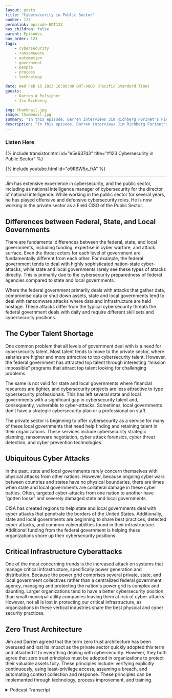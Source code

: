 ```yaml
---
layout: posts
title: "Cybersecurity in Public Sector"
number: 123
permalink: episode-EDT123
has_children: false
parent: Episodes
nav_order: 123
tags:
    - cybersecurity
    - ransomeware
    - automation
    - government
    - people
    - process
    - technology

date: Wed Feb 15 2023 16:00:00 GMT-0800 (Pacific Standard Time)
guests:
    - Darren W Pulsipher
    - Jim Richberg

img: thumbnail.jpg
image: thumbnail.jpg
summary: "In this episode, Darren interviews Jim Richberg Forinet's Field CISO of the Public Sector, discussing the differences in cybersecurity in the public sector. The federal government is very different from state and local governments concerning cybersecurity and their approaches."
description: "In this episode, Darren interviews Jim Richberg Forinet's Field CISO of the Public Sector, discussing the differences in cybersecurity in the public sector. The federal government is very different from state and local governments concerning cybersecurity and their approaches."
---
```


<div>
<h3>Listen Here</h3>
{% include transistor.html id="e5e637d3" title="#123 Cybersecurity in Public Sector" %}

{% include youtube.html id="o9R9W5x_frA" %}
</div>

---

Jim has extensive experience in cybersecurity, and the public sector, including as national intelligence manager of cybersecurity for the director of national intelligence. While working in the public sector for several years, he has played offensive and defensive cybersecurity roles. He is now working in the private sector as a Field CISO of the Public Sector.

## Differences between Federal, State, and Local Governments

There are fundamental differences between the federal, state, and local governments, including funding, expertise in cyber warfare, and attack surface. Even the threat actors for each level of government are fundamentally different from each other. For example, the federal government tends to deal with highly sophisticated nation-state cyber-attacks, while state and local governments rarely see these types of attacks directly. This is primarily due to the cybersecurity preparedness of federal agencies compared to state and local governments.

Where the federal government primarily deals with attacks that gather data, compromise data or shut down assets, state and local governments tend to deal with ransomware attacks where data and infrastructure are held hostage. These attacks differ from the typical cybersecurity threats the federal government deals with daily and require different skill sets and cybersecurity positions.

## The Cyber Talent Shortage

One common problem that all levels of government deal with is a need for cybersecurity talent. Most talent tends to move to the private sector, where salaries are higher and more attractive to top cybersecurity talent. However, the federal government has attracted top talent through interesting “mission impossible” programs that attract top talent looking for challenging problems.

The same is not valid for state and local governments where financial resources are tighter, and cybersecurity projects are less attractive to type cybersecurity professionals. This has left several state and local governments with a significant gap in cybersecurity talent and, consequently, vulnerable to cyber-attacks. Sometimes, local governments don’t have a strategic cybersecurity plan or a professional on staff.

The private sector is beginning to offer cybersecurity as a service for many of these local governments that need help finding and retaining talent in their organizations. These services include cybersecurity strategic planning, ransomware negotiation, cyber attack forensics, cyber threat detection, and cyber prevention technologies.

## Ubiquitous Cyber Attacks

In the past, state and local governments rarely concern themselves with physical attacks from other nations. However, because ongoing cyber wars between countries and states have no physical boundaries, there are times when state and local governments are collateral damage in these cyber battles. Often, targeted cyber-attacks from one nation to another have “gotten loose” and severely damaged state and local governments.

CISA has created regions to help state and local governments deal with cyber attacks that penetrate the borders of the United States. Additionally, state and local governments are beginning to share best practices, detected cyber attacks, and common vulnerabilities found in their infrastructure. Additional funding from the federal government is helping these organizations shore up their cybersecurity positions.

## Critical Infrastructure Cyberattacks

One of the most concerning trends is the increased attack on systems that manage critical infrastructure, specifically power generation and distribution.  Because the power grid comprises several private, state, and local government collectives rather than a centralized federal government agency, managing and protecting the nation's power grid is complex and daunting. Larger organizations tend to have a better cybersecurity position than small municipal utility companies leaving them at risk of cyber-attacks. However, not all is lost in protecting our critical infrastructure, as organizations in these vertical industries share the best physical and cyber security practices.

## Zero Trust Architecture

Jim and Darren agreed that the term zero trust architecture has been overused and lost its impact as the private sector quickly adopted this term and attached it to everything dealing with cybersecurity. However, they both agree that zero trust principles must be adopted in organizations to protect their valuable assets fully. These principles include: verifying explicitly continuously, using least-privilege access, assuming a breach, and automating context collection and response. These principles can be implemented through technology, process improvement, and training.


<details>
<summary> Podcast Transcript </summary>

<p>﻿1</p>
<p>Hello, this is Darren</p>
<p>Pulsipher, chief solution,architect of public sector at Intel.</p>
<p>And welcome to Embracing</p>
<p>Digital Transformation,where we investigate effective change,leveragingpeople process and technology.</p>
<p>On today's episode, Securityin the Public Sector with special guest</p>
<p>Jim Richburg Field CSO of Public Sectorat Fortinet.</p>
<p>Jim, welcome to be with you.</p>
<p>Darren, It's great to be here with you.</p>
<p>Hey, Jim,we had a just a brief discussion.</p>
<p>It was really interestingand you brought up some thingsand you wanted to go more.</p>
<p>You were so excited.</p>
<p>I said, Stop, Don'twe want our audienceto hear this discussion?</p>
<p>So I know we're going to havea great discussion day.</p>
<p>But first, Jim, tell us a little bit aboutyourself and your background.</p>
<p>Okay.</p>
<p>Well, thanks, Erin. You know, I spent.</p>
<p>This is my second careerand I spent my first careerin the other older intel community,not the people who use Intel products,but the U.S.intelligence community.</p>
<p>I spent 20 years for one of the threeletter agencies, and then I was thenational intelligence manager for cyber,for the director of National intelligence.</p>
<p>So I've seen cyber,you know, from both sides, played offense,play defense, helped build cyberthreat intelligence, ran whole of nationcyber programs under two presidents.</p>
<p>So I retired from government.</p>
<p>I went to Fortinet, you know,one of the biggest cybersecurity companiesin the ecosystem because it does a lotof work with governmentand I understand governmentand I was always good at being ableto not only answer the immediate questionssomebody had, butput it in a bigger picture and say, okay,this is a symptom of a broader problem.</p>
<p>And that's what I do a lotwith public sector in the United Statesand also globally.</p>
<p>I think I was a cyber evangelistbefore we had term.</p>
<p>But before they were there.</p>
<p>It's it sounds like it.</p>
<p>So you've got a large experiencein cybersecurity, in public sector.</p>
<p>This is great.</p>
<p>So and when you were talkingsays a not all publicsector, cybersecurity is the same.</p>
<p>So well because not all the public.</p>
<p>Should have read on with that.</p>
<p>Yeah, I mean.</p>
<p>Let's let's stick to the U.S.just for a minute.</p>
<p>You know, federal, state and localare all different.</p>
<p>They're different in terms of resources.</p>
<p>They're different in terms of mission.</p>
<p>They're different in terms of thecybersecurity challenges that they face.</p>
<p>And, you know, let's look at who do youinteract with as a citizen in the U.S.?</p>
<p>You interact with your local company.</p>
<p>You do a little bit less with stateservices.</p>
<p>Yeah.</p>
<p>When you go to get your driver's license.</p>
<p>But hey, we've been able to virtualizethat and you do lessdirect interactionwith the federal government.</p>
<p>So as we've talkedabout digital transformation,you know, it's been local government,the people who arguablyare the least resourced,certainly in terms of human expertswho've had to figure out how to dorobotic process automation.</p>
<p>You and I were talking about,you know, chat AI and thingsthat allow you to really use AI drivenautomation.</p>
<p>It's been more a back officeissue for stateand certainly federal governmentthan it has been for local government.</p>
<p>So the paradox has been the peopleyou interact with the most or arguablythe leastwell-positioned to competewith the private sectorin terms of offering those services.</p>
<p>End to our conversation, securing them.</p>
<p>That's that's really interestingwhen you think about it, right?</p>
<p>Becausethe things that yousaid, the things that are most importantto us in our day to daylives are the least fundedas far as cybersecurity protectionand and things like that.</p>
<p>I mean, one of the one of the and again,</p>
<p>I won't say all of the challengesare unique for each.</p>
<p>There are some common ones.</p>
<p>And one of them, frankly, isyou and I come from companiesthat are well-resourcedand can hire the best and the brightestpeople, including from government.</p>
<p>So government alwaysis going to have a skills and workforcegap, especially acute in an arealike cybersecurity.</p>
<p>They're people, you know,they get to a point in their career,their families say whatever,that sometimes the lure of public servicegets outweighedby the fact that they can come workon innovative thingsfor the private sector in cybersecurity.</p>
<p>So government is alwaysis never going to hireits way to cybersecurity Nirvana.</p>
<p>They're always going to have to findsmart ways to do it.</p>
<p>Or I come from the intelligence community.</p>
<p>They were always the farmteam. In one sense.</p>
<p>You had people who came onbecause we had a unique mission.</p>
<p>It was challenging,it was stimulating, it was rewarding,you know, But for a lot of people,when they got to a certain pointin even fairly early in your career,and they discovered a bureaucracyand somebody would come and say, Hey,you can come inmultiples, This might come work for youto come work for me.</p>
<p>You know, that's a gap that they'rethat's a challenge that's going totranscend state, local and federal.</p>
<p>But the feds are better resourced at thisand certainly local government.</p>
<p>Well, then that's what I was going to ask.</p>
<p>I mean, the feds, they work on somepretty fun projects, right?</p>
<p>So if you're a realtechno guy, you're going to go workfor the feds instead of Folsom.</p>
<p>The city of Folsom where I live.</p>
<p>Yeah.</p>
<p>And and, you know, again,</p>
<p>I come out of the intelligence community.</p>
<p>They were doing Mission Impossible stuffthat is cool to work on.</p>
<p>They're doing stuffthat you're relying on your expertise,your your company and my company have.</p>
<p>But they are doing stuff that is,you know,</p>
<p>Mission Impossible in some cases,and that's fun to do.</p>
<p>And some people I'm case in point,</p>
<p>I stayed for 30 plus yearsdoing that, you know, making a feelinglike I was making a difference.</p>
<p>But not everybody.</p>
<p>I mean, frankly, I think even a minorityof people who come into governmentare going to stickfor a career in government,frankly, is starting to recognize that.</p>
<p>So they're allowing they're beginningto think about how do you bring people inwho are mid-career, who come fromthe cybersecurity industry on the outside?</p>
<p>And we talk about and I'm hoping we coverin the course of this conversationthe need for trust andthe need for partnership, because neitherthe public or the private sectorcan do everything on its own.</p>
<p>And I certainly saw this in governmentwhen there would be a breachor an incident from the private sector.</p>
<p>We could talk into awere blue in the face about at that point,talk to DHS or talk to the FBI.</p>
<p>The reality is somebody inthe breached companywas going to callwhoever they knew in government,whether it was somebody at that agency,whether it was somebody at marinefish and mammals, they were going toyou're going to phone a friend and.</p>
<p>Somebody's friend Anyway.</p>
<p>Some of that social some of it is trustyou built up by working together.</p>
<p>So the kind of being able to rotate peopleback and forth work in adjacent cubiclesback when we were all in the officeallowed you to really get to knowsomebody, to recognizewhat their interests wereand develop that kind of trustthat really is instrumental.</p>
<p>And I think part of the challenge forgovernment is find smart ways to recognizeare people who may come on and say,</p>
<p>I appreciate public service.</p>
<p>It's an important calling.</p>
<p>I'm willing to come make a contributionfor a while.</p>
<p>I'm not going to stay for a career,but I really want to give back for a whileand similarly put people from governmentout in the private sector.</p>
<p>They become more. Than private sectorso they can learn.</p>
<p>I'm sorry, things that.</p>
<p>So a questionon that the the federal governmentcan can attract more talent than a local,a local or state government can.</p>
<p>So what hope do they have to attractthat talent that they needfor their cybersecurity positioningand in how they do their work?</p>
<p>Or are there some unique modelsthat we can maybe look at?</p>
<p>Well, and this is whereit gets really interesting,especially in the United Stateslocal government is is you know,</p>
<p>I talked to a lot of smallerlocal governments who don't even have</p>
<p>CISOs, forget cybersecurity staffwho are on government.</p>
<p>It's a contracted service,if you're lucky.</p>
<p>It's coming from elsewhere in your state.</p>
<p>It's not even always coming that way.</p>
<p>So they were having remote provisioningand remote services well before COVIDand well before, you know, all of usin the white collar world went to remote.</p>
<p>So, you know,even the smallest state out therehas critical mass at the state level.</p>
<p>There's a state, see?</p>
<p>So everywhere they all have,they may not have enough of them,but they have cyber security experts.</p>
<p>So they spend a lot of timehelping, helping them figure outhow do youhow do you regionalize some of this.</p>
<p>So sometimes you recognizethere are small jurisdictionsthat maybe they need to band together,they get critical mass,they become a big enough market,they get enough data that they canpotentially solve it that way.</p>
<p>And sometimes that meansit's done at the state level.</p>
<p>But then, of course,</p>
<p>I recognize that there's a dynamic at playbetween state and stateand local politics.</p>
<p>You know, sometimesif someone in a local jurisdictiondoesn'twant to have to do what they think, that,you know, the people in the Capitol statecapital are telling themjust as statesdon't want to do what Washington says.</p>
<p>So it's an attractive solution.</p>
<p>And I think a lot ofit works by federal or by federating.</p>
<p>It not not at the national level,but within a state becomesa provider, critical mass, etc..</p>
<p>Some places have work, some placesit doesn't.</p>
<p>But that's an attractive option.</p>
<p>You know, it's interestingwhen we were in talking about this,something puffed on my head.</p>
<p>It was theit was when we started movingwest back in the 1700s.</p>
<p>I don't know why this popped in my head,but it does in the cyberspace as well.</p>
<p>You started getting groups of peoplethat would work togetherto protect themselvesagainst the Native Americansat the time or against the Frenchor whoever was attacking them.</p>
<p>Right.</p>
<p>That they formed towns and communitiesand they formed countiesthat they had protectionagainst their enemy.</p>
<p>At the time, what you were mentioningthere is very similar right?</p>
<p>I've gotcities and towns that are like, well,</p>
<p>I can't protect myselffrom cyber criminals,so maybe I need to reach outto other citiesor the state to to get that.</p>
<p>And now we have national defense, right?</p>
<p>And we have state militias.</p>
<p>And maybe there needs to be a callfor a state cybermilitia or a regional cyber militia,the same way that that we didback in the frontier days.</p>
<p>Well, in ironically,some of that is actually being done.</p>
<p>You know, the National Guard.</p>
<p>The National Guard, you know,the military is big on cyber.</p>
<p>We have, you know, Cyber Command right.</p>
<p>As a unified command.</p>
<p>And there are essentially cybercomponents in everything,including the National Guard.</p>
<p>And there are states where recognizeand especially for small businessand for local governmentand we saw this a lot.</p>
<p>It just helpedsecure the midterm elections.</p>
<p>Cyber expertsfrom some of these National Guard unitswere called up by the governorand sent to actually help securelocal election infrastructure,recognizing that these peoplehad no internal expertise.</p>
<p>This was this is a governmental function,a governmental priority.</p>
<p>So, yeah, we actually did use expertisethat was residentin one part of governmentto help another part of government.</p>
<p>Yeah, that's National Guard and Reserve.</p>
<p>Force, you know that. Yeah.</p>
<p>We're literally called up to,you know, to active dutyto help secure election infrastructure,something a government can do.</p>
<p>They call it something governor could do.</p>
<p>But butwhat about a more generalized sense?</p>
<p>Because when we talked earlier,you said the attacks on local and stategovernments are different than the attackson federal government for cybersecurity.</p>
<p>Yes, they're very.</p>
<p>Do you remember we talk about,you know, it's those citizenfacing services that you especially haveat local government.</p>
<p>But, you know, the existential problemwhen you talk to stateand local government,you can't get far into a conversationwithout ransomware.</p>
<p>Coming upthat is top of mind for those people.</p>
<p>You know, and I remember the first time</p>
<p>I started reading about, you know,what is essentially a really tiny town ingetting hit with ransomwareand then paying, you know, $100,000.</p>
<p>And my first question was, where the heckdid they come out of with that money?</p>
<p>You know, very quickly.</p>
<p>Well, turns out that was insurance.</p>
<p>We were talking about collective defense.</p>
<p>I mean, at the end of the day,cybersecurity, you and I both recognizethis is about riskand it's about managing risk.</p>
<p>And one of the classic waystrying to managerisk is through insurance,transfer the risk to somebody else.</p>
<p>And that's one way to deal with ransomwarethat especially local governmenthas said, I'm going to try to rely ontransferring the risk to a third party,an insurer.</p>
<p>Now, the interesting thing,</p>
<p>Daryn, is I've been conflictedabout this for a long time,about whether that really helps or hurts.</p>
<p>Because, yeah,</p>
<p>I was just thinking that myself.</p>
<p>Government budgets are public,they're public record.</p>
<p>It doesn't take much to go onlineand look and say, Oh, look,here's a payment from this townto Acme Insurance Company,and it's for this amount where you canpretty much guess what their coverage is.</p>
<p>You can guess when they get here.</p>
<p>Insurance policy, huh?</p>
<p>Yeah. Exactly.</p>
<p>So when they get hit for ransom,where does it come infor a billion bitcoins?</p>
<p>It comes in for that level.</p>
<p>And when you have a ransomware,the insurer comes inand takes over the negotiationand takes over the payment.</p>
<p>In one sense, insurance is good because,you know, you put out the standard set.</p>
<p>You know, they helpto raise the tide of cybersecurity.</p>
<p>If you have to do certain things,you get a policy.</p>
<p>On the other hand, sometimes I feel likeit's the it's a publicizedeasy button for saying,okay, this is going to be a quick payout.</p>
<p>I'm not going to hit these peoplewho I'm going to have to explainhow does virtual currency work withand where do you get Bitcoin from?</p>
<p>You know, they're they're negotiatorfrom the insurance companies can come in,they'll settle the claim.</p>
<p>Yeah. I mean, these people work togetherall the time.</p>
<p>The negotiators are goinghigh, you know, basically, you know,</p>
<p>I dealt with you last week, you know, soinsurance can help and insurance can hurt.</p>
<p>But for local governmentin particular, ransomware,</p>
<p>I think has been the the top of my threat.</p>
<p>Elevate it to the federal government.</p>
<p>We talk about advanced persistent threats,those threat actorswho have got sophisticated capabilitiestend to be very clandestine.</p>
<p>They often do want to use the aviator'sterm, go low and slow.</p>
<p>You know, they're willing to get intoa network progressively over timeand they're trying to steal intellectualproperty or national security secrets.</p>
<p>And usually advanced persistent threat isa euphemism for nation state.</p>
<p>So when you're the federal government,you are disproportionately worried aboutbeing targeted by other nation states,less so at state and local government.</p>
<p>Now, you may have,you know, a country like Russiawhere their doctrine isyou go for the soft underbelly,you distract the adversary.</p>
<p>So especially withwhat happened in Ukraine,</p>
<p>I've heard an uptick in stateand local government saying, oh, my gosh,am I maybe in the crosshairsfor something happening around the world?</p>
<p>Or, you know, remember the not picturebotched ransomware,which is really destructive malwarein 2017 that which launched into Ukrainebut very quickly spread globally.</p>
<p>These people say, am I,you know, at a minimumat risk of being collateral damagefor a cyber conflictbeing wagedon the other side of the world.</p>
<p>That that is really interestingthat you brought that up, becausenormally a small town is like, well,</p>
<p>I'm protected.</p>
<p>I'm the middle of the United States.</p>
<p>I'm not going to be in a war.</p>
<p>Right.</p>
<p>Because I'm in I'm safe and protected.</p>
<p>But now because of the Internetand because of virtualeverything's a digital economy,</p>
<p>I can now be attackedfrom Ukraine or Russia or Chinaor North Koreaor who knows, or some scripted high schoolstudent somewhere.</p>
<p>I can nowbe attacked from anywhere in the world.</p>
<p>That that's kind of as kind of worrisomeas them.</p>
<p>Well, and Darren,sometimes it's on purposeand sometimes it's not even intentional.</p>
<p>You know, I remember about ten years agowhen we saw one of our adversary,nation states, starting to look atcritical infrastructure in the U.S.and starting to scan industrial controlsystem, ICS components.</p>
<p>And they were looking for things really inyou know, in pumping.</p>
<p>They were looking for thingsin the energy industry.</p>
<p>Well, guess what?</p>
<p>It turns out that a lot of thosesame components, programable logic chipsget used inelevator systems, in buildings.</p>
<p>So all of a sudden, real estateacross the countrystarts, you know, startsgetting hit by these people, not becausea bad guy wanted to seize controlof the elevator and never let you get off.</p>
<p>But because they were they were lookinggot out through too.</p>
<p>Yeah.</p>
<p>They literally ended up in placeseven they didn't intend to be.</p>
<p>You know.</p>
<p>So part of this is,yeah, you need to worrythat they may go after you intentionally.</p>
<p>I mean if you're if you are in a cyber,if you're in a geopolitical confrontationwith the U.S.and you can cause bad things to happen,alarming things to happenin the U.S., then, you know,you arguably will distract us.</p>
<p>Russia has thisdoctrine of escalate to deescalate,and that can mean broaden the conflict.</p>
<p>So, yeah, sometimes you worrysome of these more forwardleaning local governmentpeople are saying, you know,you're right, this is the first timethat I might actually be targetedbecause otherwise I look at it and go,</p>
<p>Why would they come after my watch?</p>
<p>Why do I keep yeah, why do I care?</p>
<p>I'm just a sweater.</p>
<p>I can't I'mjust a small municipality or whatever.</p>
<p>Yeah, but certainly was not petro.</p>
<p>And the fact that it spreadglobally rapidly and it was destructivehas made some of them say, look, you know,to your point, we're all interconnected.</p>
<p>This is globalized services.</p>
<p>And we certainly saw with somethinglike SolarWinds that everybody'susing the same things and inheritscommon vulnerabilities.</p>
<p>They may not recognize they have.</p>
<p>So it'sespecially scary for local government.</p>
<p>But then put yourself in the shoes of,you know, a federal see,so they know these peopleare coming after them and a lot of themalso move large amounts of money.</p>
<p>So they need to worry about the criminalscoming after them as well.</p>
<p>So they get,if you will, the worst of both worlds.</p>
<p>Right.</p>
<p>But on the other hand, their beliefs are.</p>
<p>Exactly.</p>
<p>Yeah.</p>
<p>That they are inand they know the space really well.</p>
<p>So I understand that.</p>
<p>Now, you you mentioned something</p>
<p>I want to dive into a little bitbecause it's dear to my heartand that is criticalinfrastructure, security and you mentionedindustrial control systems because</p>
<p>CISA has a list of what,but not all of them have industrialcontrol systems as part of it.</p>
<p>I worry about that partbecause they're actuallyaffecting the real world as we know itwith pumps and motors and sensors,and they're controlling dams and energyproduction and oil movement.</p>
<p>And it there's a lot in that space.</p>
<p>I really worry about this stuffbecause the traditional modelthat they've been using in the past,which is isolation,which is the Purduemodel, is starting to crumble.</p>
<p>And I mean.</p>
<p>It seems like we're vulnerable.</p>
<p>I mean, do you see that as well,or is this just, Darren, paranoid?</p>
<p>Because I don't know enough about it?</p>
<p>Well, I mean, I think the day, you know,we used to ten years agotalk about the first line of securityfor for operational technologyand for ISIS components wasthe air gap.</p>
<p>As you said, they were connected throughto the Internetand security through obscurity.</p>
<p>You know, a lot of these thingswere around for a very long time.</p>
<p>And who knows where to gofind that old component?</p>
<p>Well, thanks to searchengines, it's all discoverable.</p>
<p>And now, you know,just as we have digital transformation,you know,connected everything in our lives,you know, from our watches to, you know,our refrigerators to the Internet,that's happened on as well.</p>
<p>And I remember 15 years ago,if you had an old system that was Internetaccessible, it was probablybecause someone had made a mistake,they'd forgotten to shut something offafter maintenance.</p>
<p>Now, you know, I'm hard pressed.</p>
<p>For they put a patch cablebetween two switches for a.</p>
<p>Yeah.</p>
<p>You know, when security and convenienceclash, the convenience always wins.</p>
<p>You know, people want to get the job done.</p>
<p>That's job People want.</p>
<p>But now, you know,</p>
<p>I think it's almost by exceptionother than somethinglike nuclear power plantsassume I assume in my conversationswith organizations that have what is thewhat is connected to the Internetand in many cases this connectedconnected to the corporate I.T as well.</p>
<p>So that air gap has gone inand that has implications.</p>
<p>You said that we have the 16critical infrastructures.</p>
<p>They all have a lead federal agencyto be their partners.</p>
<p>The federal governmenthas carrots and sticks.</p>
<p>I mean, it can give you an incentiveto do somethingor it can create a requirement,whether it's a regulation or,you know, thethe legislative branch gets involvedand actually passes a law.</p>
<p>We try to shape behavior.</p>
<p>And obviously you win more friends,you get farther if you can, you know, usepersuasion and incentives to do somethingrather than say you must do this.</p>
<p>But, you know,the federal government tries to shapethe way these critical infrastructureswork.</p>
<p>And part ofthat is sharing information with them.</p>
<p>You know, so they all have informationsharing and analysis centers, ICE acts.</p>
<p>They all get information.</p>
<p>But to your point, Daryn, it'snot one size fits all.</p>
<p>It's a microcosm of the conversationwe had about the public sector.</p>
<p>All 16 sectors are critical.</p>
<p>That's what you know,what leads them to be that way.</p>
<p>That's in the definition, right?</p>
<p>But there's a subset of themthat, you know,they're called systemically important.</p>
<p>I mean, I hate this.</p>
<p>I actually I hateand love this acronym, six systemicallyimportant critical infrastructures.</p>
<p>You know,you know, there's three or four of those.</p>
<p>But, you know, at the top of the listthere and I call this the supercriticalthe hyper critical infrastructure of allis power, is energypower, generation of power transmission,because take that awayand in very short order,the other 15 are going to shut down.</p>
<p>You know, you run out of backup power,you're dead in the water no matter.</p>
<p>Yeah, that's, that's or protection.</p>
<p>Yeah, that's, that's true.</p>
<p>I didn't think of that right.</p>
<p>Without power,our economy comes to a screeching halt.</p>
<p>All the other critical infrastructurecomes down.</p>
<p>So in.</p>
<p>American power, General, nothing.</p>
<p>Yeah, Yeah, exactly.</p>
<p>So how secure is our power grid?</p>
<p>Which a good. News, bad news story there?</p>
<p>I mean, the the you know, the it'sit is a highly diversified verticalsector.</p>
<p>You know, you've got, you know, fouror five big tower companies at the topthat are really capable.</p>
<p>And then on the other hand, you have smallrural electrical cooperativesthat, you know, it's 25 to 50 peopleproviding power for a couple of counties.</p>
<p>They don't even have a full timei.t person, much less a security expert.</p>
<p>Now, there's fairlymuch resilience built into the grid.</p>
<p>Mothernature stress test it for us all the timeand we've got this big interconnectsin the electrical grid.</p>
<p>But, you know, they're used to dealingwith things that cause problemsso you can lose a certain numberof players and the resilience will kickin the problemis, you know, a lot of cascading failureswhen something goes down,it puts more pressure on the other things.</p>
<p>You know, you lose enough of themand it becomes something that causesa bigger problem.</p>
<p>And again, it's something where there'sthere's an issue of power generationand then there's an issue of powertransmission.</p>
<p>They're related,but they're separate problems.</p>
<p>And we've seen even on the physical side,when we've had people running aroundshooting at power substationsfor electricity, it turns outwe don't have a hugeit's not like you go down to Home Depotand get new generators and new, you know,this is or.</p>
<p>Insulators or whatever, they. Can go.</p>
<p>We don't keep a lot of that stuff.</p>
<p>It's just in time, you know.</p>
<p>You know, So there is some fragilitythere, some resilience as well.</p>
<p>But the big players,</p>
<p>I think, are in relatively goodposition in terms of their securityand their maturity.</p>
<p>It's the small guysyou got to worry about.</p>
<p>You can lose a certain number of themwithout reaching critical mass.</p>
<p>But you know, you never know.</p>
<p>Remember, some power outages,that one that turned out to be a squirrelchewed on a line and, you know,and it led to this cascading failurehere in the Northeast 15 years ago,which Murphy's Law strikes in weird ways.</p>
<p>But I worry more about power than anythingelse, because if you lose that one,you know, we're all we're all downand not just critical infrastructure.</p>
<p>Well, society, you know. Society.</p>
<p>I mean, we experience that in Californiaquite a bit because of the forest firesthat we have.</p>
<p>We and we've seen a major shift in powergrid.</p>
<p>They they movefrom really large grids to microgridsso that they could shut offinstead of several counties.</p>
<p>At the same time, they could shut offjust a community where where things were.</p>
<p>So I am seeing some changeon the physical sideand I'm guessing similaron the cybersecurity side as well then.</p>
<p>Yeah, Yeah.</p>
<p>But, but you know, to sort ofbring the conversation back to government,it's this is a real challenge.</p>
<p>It's local governmentwho really have been the onesinnovating in a lot of the digitaltransformation that they've been doing.</p>
<p>I think COVID for them, you know, putso much more stress on local government.</p>
<p>You know, the two months after March 2020,we watch unemploymentinsurance applications which go to stategovernment spiked by 3,000%.</p>
<p>At the same time,they sent their workforce homeand were working less efficiently.</p>
<p>Well, robotic processautomation, chat bots,that was a lifeline for get peoplefeeling like you're taking my job away.</p>
<p>This was the only thing that was keepingthese people from from sinking,you know, so so innovation becamereally, really critical and we innovated.</p>
<p>It's just likewe sent people home with laptopsand you wanted that kind of connectivityto occur and to occur securely.</p>
<p>Well, you can measure whether it'swhether it occurred or not.</p>
<p>Did they have the devices?</p>
<p>Do they have the platforms?</p>
<p>Do they have the bandwidth?</p>
<p>We couldn't directly measure security.</p>
<p>And I think in the year after COVID,we watched ransomwareand against statelocal government spiked by 1100 percent.</p>
<p>And most of itcame in through these endpoints.</p>
<p>People are working at home.</p>
<p>This is not industrial grade security,which they may or may nothave had in the office, but they almostcertainly don't have it at home.</p>
<p>And, you know, and that was a newsystemic weakness and it got exploited.</p>
<p>So, again, there's a lot of pressureon local government, state government.</p>
<p>But, you know, the paradigm is changingand, you know, one of the buzzwordsin cyber security of the lastcouple of years is zero trust.</p>
<p>You know,</p>
<p>I've always been conflicted about this.</p>
<p>I come from the national securitycommunity.</p>
<p>You know, in one sense,</p>
<p>I call this when old wine in new bottles.</p>
<p>You know, I come from a community wherewe were all about information was onlyyou're in California.</p>
<p>You go, Yeah, I like that.</p>
<p>But, you know, we talked aboutneed to know for access to information.</p>
<p>Heck, I worked at a in a facilitywhere you couldn't even gophysically to some parts of the buildingif you didn'thave the right kind of badge, the rightcolor badge.</p>
<p>So we were about segmentation and rolebased access controlbefore we even had that term.</p>
<p>So, you know, zero trust,you know, the idea that you want toyou will bestow trust, but ityou want to verify the user, the device,the activityis something that allows you to say</p>
<p>I don't need to workin a perfectly secure environmentto be able to secure the data,the process processing.</p>
<p>I can make this all work now.</p>
<p>Zero Trust is a terrible name becauseespecially for people in the public sectorwho may be making financial sacrificesto stay there instead of work for you.</p>
<p>And I, you know, you say,wait a minute, I'myou know, I'min a position of public trust.</p>
<p>But now you're telling me you have zerotrust in me.</p>
<p>I'm not trustworthy. Yeah.</p>
<p>That's not trustworthy.</p>
<p>And that's not reallywhat the paradigm means,but that is a tool that allows you to say,okay, I can allow youto work on the same networkthat your kids may be doing.</p>
<p>Who the heck knowswhat going to interesting places.</p>
<p>And yet the the workyou're still doing for me in governmentis secure or secure or and guess what?</p>
<p>It's just not Big Brotherlooking over your shoulder.</p>
<p>This is a safety net because I learnedthis in my time in government.</p>
<p>You know, if we in securitystand in the way of the mission,people are going to get the job done.</p>
<p>They're going to do what they have to doto get the work done.</p>
<p>Security needs to not be doctor.</p>
<p>No, you know, you can't you know,we have to give you tools and proceduresto get to do the work.</p>
<p>So is zero.</p>
<p>Trust becomes a way of saying,</p>
<p>I've got your back.</p>
<p>If you make a mistake, this is a safetynet that may say, did you mean to do that?</p>
<p>Did you know this is unusual?</p>
<p>I'm going to stop it.</p>
<p>I'm going to block it.</p>
<p>I may even warn you,because this is not Orwellian big brother.</p>
<p>This is this is something where werecognize security is trying to help youget the job done.</p>
<p>Well,and I like what you said about zero trustbecause I felt the same way around it.</p>
<p>It's a philosophy, non architectureand and what I saw was we're bundlingthingswe've already said were best practicesin the cybersecurity realmwith a couple small changeslike temporal access.</p>
<p>I only have access or authenticationfor a period of timewhere before we always said, Oh, I gotyou got access, you got access forever.</p>
<p>That has changedand I think that's a good thing.</p>
<p>So but I think</p>
<p>Zero Trust to me is a philosophythat brings all the bestpractices together, and that's why</p>
<p>I don't like the term either.</p>
<p>I agree with you. Yeah, Yeah.</p>
<p>But here's the interesting thing.</p>
<p>You know, it came from government.</p>
<p>It came from the federal government.</p>
<p>You know, they created this,you know, before we called it Zero Trust.</p>
<p>We were operating that way.</p>
<p>We had you know,we had segmentation of databefore segmentation was was even a thingfor the private sector.</p>
<p>They had flat networksand then the private sectorhad a series of breaches, high profilebreaches about a dozen years ago,and they figured outhow to work globalized enterpriseswhere you needed to access the data,sometimes even have sensitive accessin the to the dataand to be able tosecure it at scale. And I wasand yet governmentdidn't realize that this could be done.</p>
<p>I had people in governmentas I retire at the end of 2018who still said zero trust.</p>
<p>The only way to do zerotrust is to air gapand then to watch your networkfrom within.</p>
<p>And I said,</p>
<p>No, we've learned how to do this.</p>
<p>Now that I'm in the private sector,</p>
<p>I see this.</p>
<p>Well, it took the executive orderand President Biden signed in 2021where the federal governmentsaid, we're going to move to zero trust.</p>
<p>We're going to move there very quicklyfor government to then lookto the private sector for the solutions.</p>
<p>And government has federalgovernment has tended to be goodat generatingthe intellectual construct for things.</p>
<p>So in, you know,the next cybersecurity framework,which I helped build the first one.</p>
<p>Yeah, yeah, yeah.</p>
<p>Was intended as a model for riskmanagement in the federal governmentand it took on a lifein the private sector and arguably becamean international standard.</p>
<p>So the government tends to be goodat framing a problem in a technologyand vendor neutral fashion.</p>
<p>The people on the outsidego, Yeah, that works for me too.</p>
<p>So in the case of Zero Trust,the government put togethera strategy of multiple strategies.</p>
<p>They put together a maturity model,</p>
<p>They put together,you know, a list of a way to do it thatthe people in the private sectorsaid, Oh, this works for us too.</p>
<p>And the private sector then has servedgoods and services that map back to that.</p>
<p>So they're ablethat. Can support you. Yeah.</p>
<p>For governmentand for the private sector as well.</p>
<p>So it's an example of a partnership.</p>
<p>The government could drive thingsintellectually where if any of us did it,people would go, okay, well this is aboutcompetitive advantage for your company.</p>
<p>Yeah, yeah,yeah. What are you selling me? Andthe rules of the game.</p>
<p>The goalposts all got set, you know,by by government for its own purposes.</p>
<p>People agreed it made sense, and they wereall marching down the field the same,you know, playing by the same basic rulesand with the same equipment.</p>
<p>So that's an example of a partnership.</p>
<p>Yeah. Yeah.</p>
<p>Jim, this has been a wonderfulconversation and we could go on for hours.</p>
<p>I know we could, but we're out of time,so I appreciate.</p>
<p>Do you have any, any last wordsfor the people that are in public sector,whether they're at state and localgovernments or federal governments,</p>
<p>Any last words of wisdom on cybersecurityor how to move forward?</p>
<p>So so Darren, I've been talking a lotabout the differencesin the different partslevels of government, but there really arethree common problems,and I want to touch on this really quicklyin closing.</p>
<p>One is they're all focus now onhow do they integratesecurity across their government.</p>
<p>That matters, whether I'm trying to dodepartments in my local governmentor agencies, the federal government,you know, it's a two part problem.</p>
<p>I want to understandwhat's going on, situational awareness.</p>
<p>I want to drive integrated response.</p>
<p>And I've seen a number of different waysto do that.</p>
<p>And building blocks to apply for.</p>
<p>So, you know, don't reinvent the wheel.</p>
<p>Talk to others about how to framethat problem, break into bite sized chunksand make progress on it.</p>
<p>The second piece of is workwith not against technology trends.</p>
<p>I mean, we're seeing increasing powerdrivenby the things you all put together,an intel drivenby the kind of thingswe do here at Fortinet.</p>
<p>There's increasingly convergence betweenthings like networking and security.</p>
<p>The same products can do both things,so you can zero trust.</p>
<p>I can get the kind of connectivitythat I need,and it's innately done in a fashionthat's secure.</p>
<p>So work with Moore's Law,not in opposition to, you know, soso that's the second piece of advice.</p>
<p>And the third is partnership.</p>
<p>You know, I ran intelligence,</p>
<p>I ran threat information.</p>
<p>You can't secure yourself against a threatthat you don't understand,much less that you can detect.</p>
<p>And thenso build these bridges within governmentand with public and private sector.</p>
<p>But the thing that drives me crazy isespecially at National government,people say, I've got a problem.</p>
<p>I'm going to roll up my sleevesand build a solution from scratch.</p>
<p>Why don't you lookand see what somebody else is doing.</p>
<p>What someone else has already.</p>
<p>Done or something in the private sector.</p>
<p>If you need to make tweaks, that's good.</p>
<p>But it's, you know, odds are really,really high that somebody else has alreadythought of, addressedand probably solved that same problem.</p>
<p>Oh, that's awesome.</p>
<p>Jim, again,thank you for coming on the show.</p>
<p>I appreciate the conversation.</p>
<p>I learn every time.</p>
<p>Every time I do this,</p>
<p>I learn something new and today.</p>
<p>Must have I learned a lot. So thank you.</p>
<p>That's my pleasure.</p>
<p>Darren, I asyou can tell, I'm passionate about this.</p>
<p>Thank you for listeningto Embracing Digital Transformation today.</p>
<p>If you enjoyed our podcast,give it five stars on your favoritepodcasting site or YouTube channel,you can find out more informationabout embracing digital transformationand embracingdigital.org Until nexttime, go out and do something wonderful.</p>

</details>
